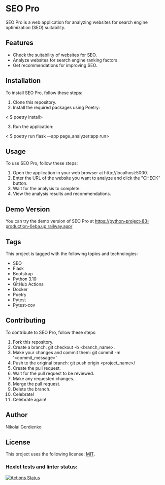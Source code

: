 # SEO Pro

SEO Pro is a web application for analyzing websites for search engine optimization (SEO) suitability.

## Features

- Check the suitability of websites for SEO.
- Analyze websites for search engine ranking factors.
- Get recommendations for improving SEO.

## Installation

To install SEO Pro, follow these steps:

1. Clone this repository.
2. Install the required packages using Poetry:

< $ poetry install>

3. Run the application:

< $ poetry run flask --app page_analyzer:app run>

## Usage

To use SEO Pro, follow these steps:

1. Open the application in your web browser at http://localhost:5000.
2. Enter the URL of the website you want to analyze and click the "CHECK" button.
3. Wait for the analysis to complete.
4. View the analysis results and recommendations.

## Demo Version

You can try the demo version of SEO Pro at https://python-project-83-production-0eba.up.railway.app/

## Tags

This project is tagged with the following topics and technologies:

- SEO
- Flask
- Bootstrap
- Python 3.10
- GitHub Actions
- Docker
- Poetry
- Pytest
- Pytest-cov

## Contributing

To contribute to SEO Pro, follow these steps:

1. Fork this repository.
2. Create a branch: git checkout -b <branch_name>.
3. Make your changes and commit them: git commit -m '<commit_message>'
4. Push to the original branch: git push origin <project_name>/<location>
5. Create the pull request.
6. Wait for the pull request to be reviewed.
7. Make any requested changes.
8. Merge the pull request.
9. Delete the branch.
10. Celebrate!
11. Celebrate again!

## Author

Nikolai Gordienko

## License

This project uses the following license: [MIT](https://choosealicense.com/licenses/mit/).


### Hexlet tests and linter status:
[![Actions Status](https://github.com/NikGor/python-project-83/workflows/hexlet-check/badge.svg)](https://github.com/NikGor/python-project-83/actions)
